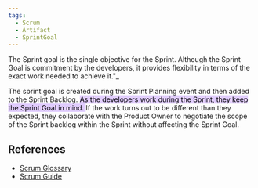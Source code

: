 ```yaml
---
tags:
  - Scrum
  - Artifact
  - SprintGoal
---
```


The Sprint goal is the single objective for the Sprint. Although the Sprint Goal is commitment by the developers, it provides flexibility in terms of the exact work needed to achieve it."_

The sprint goal is created during the Sprint Planning event and then added to the Sprint Backlog. <mark style="background: #D2B3FFA6;">As the developers work during the Sprint, they keep the Sprint Goal in mind.
</mark> If the work turns out to be different than they expected, they collaborate with the Product Owner to negotiate the scope of the Sprint backlog within the Sprint without affecting the Sprint Goal.
## References
- [Scrum Glossary](https://www.scrum.org/resources/scrum-glossary)
- [Scrum Guide](https://scrumguides.org/scrum-guide.html)
